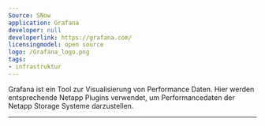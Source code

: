 ```yaml
---
Source: SNow
application: Grafana
developer: null
developerlink: https://grafana.com/
licensingmodel: open source
logo: /Grafana_logo.png
tags:
- infrastruktur
---
```

Grafana ist ein Tool zur Visualisierung von Performance Daten. Hier werden entsprechende Netapp Plugins verwendet, um Performancedaten der Netapp Storage Systeme darzustellen.

---
